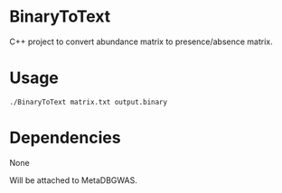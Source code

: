 # BinaryToText
C++ project to convert abundance matrix to presence/absence matrix.

# Usage
```./BinaryToText matrix.txt output.binary```

# Dependencies
None

Will be attached to MetaDBGWAS.
